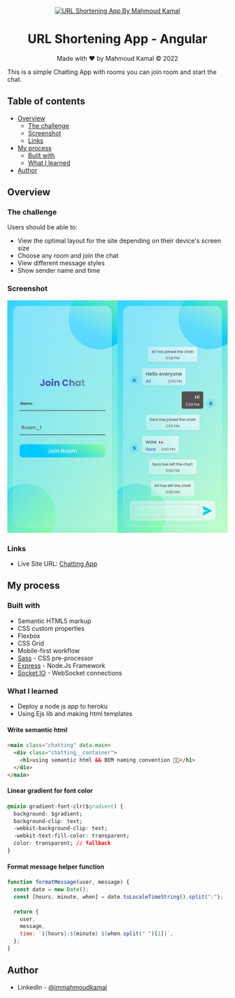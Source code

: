 <p align="center">
  <a href="https://shortly-mocha.vercel.app/">
    <img src="https://shortly-mocha.vercel.app/assets/favicon.svg" alt="URL Shortening App By Mahmoud Kamal" width="200" height="200">
  </a>
</p>

<h1 align="center">URL Shortening App - Angular</h1>

<p align="center">Made with ❤️ by Mahmoud Kamal &copy; 2022</p>

This is a simple Chatting App with rooms you can join room and start the chat.

## Table of contents

- [Overview](#overview)
  - [The challenge](#the-challenge)
  - [Screenshot](#screenshot)
  - [Links](#links)
- [My process](#my-process)
  - [Built with](#built-with)
  - [What I learned](#what-i-learned)
- [Author](#author)

## Overview

### The challenge

Users should be able to:

- View the optimal layout for the site depending on their device's screen size
- Choose any room and join the chat
- View different message styles
- Show sender name and time

### Screenshot

![](https://raw.githubusercontent.com/imMahmoudKamal/chat-socket/main/public/img/showcase.jpg)

### Links

- Live Site URL: [Chatting App](https://chatting-app-socket.herokuapp.com/)

## My process

### Built with

- Semantic HTML5 markup
- CSS custom properties
- Flexbox
- CSS Grid
- Mobile-first workflow
- [Sass](https://sass-lang.com/) - CSS pre-processor
- [Express](https://expressjs.com/) - Node.Js Framework
- [Socket.IO](https://socket.io/) - WebSocket connections

### What I learned

- Deploy a node js app to heroku
- Using Ejs lib and making html templates

#### Write semantic html

```html
<main class="chatting" data-main>
  <div class="chatting__container">
    <h1>using semantic html && BEM naming convention 🎉🎉</h1>
  </div>
</main>
```

#### Linear gradient for font color

```css
@mixin gradient-font-clr($gradient) {
  background: $gradient;
  background-clip: text;
  -webkit-background-clip: text;
  -webkit-text-fill-color: transparent;
  color: transparent; // fallback
}
```

#### Format message helper function

```js
function formatMessage(user, message) {
  const date = new Date();
  const [hours, minute, when] = date.toLocaleTimeString().split(":");

  return {
    user,
    message,
    time: `${hours}:${minute} ${when.split(" ")[1]}`,
  };
}
```

## Author

- LinkedIn - [@immahmoudkamal](https://www.twitter.com/immahmoudkamal/)

